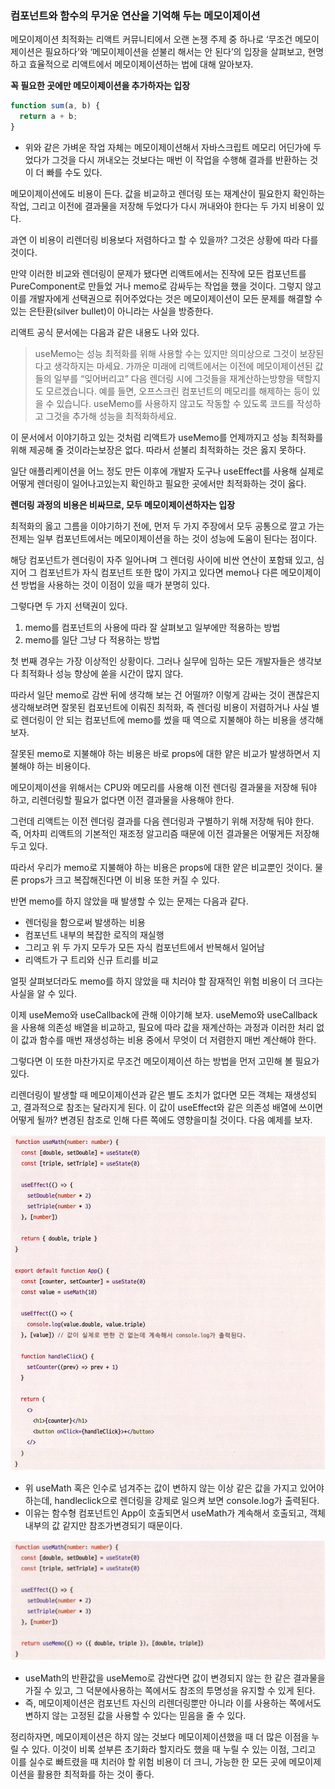 ### 컴포넌트와 함수의 무거운 연산을 기억해 두는 메모이제이션

메모이제이션 최적화는 리액트 커뮤니티에서 오랜 논쟁 주제 중 하나로 ‘무조건 메모이제이션은 필요하다’와 ‘메모이제이션을 섣불리 해서는 안 된다’의 입장을 살펴보고, 현명하고 효율적으로 리액트에서 메모이제이션하는 법에 대해 알아보자.

**꼭 필요한 곳에만 메모이제이션을 추가하자는 입장**

```jsx
function sum(a, b) {
  return a + b;
}
```

- 위와 같은 가벼운 작업 자체는 메모이제이션해서 자바스크립트 메모리 어딘가에 두었다가 그것을 다시 꺼내오는 것보다는 매번 이 작업을 수행해 결과를 반환하는 것이 더 빠를 수도 있다.

메모이제이션에도 비용이 든다. 값을 비교하고 렌더링 또는 재계산이 필요한지 확인하는 작업, 그리고 이전에 결과물을 저장해 두었다가 다시 꺼내와야 한다는 두 가지 비용이 있다.

과연 이 비용이 리렌더링 비용보다 저렴하다고 할 수 있을까? 그것은 상황에 따라 다를 것이다.

만약 이러한 비교와 렌더링이 문제가 됐다면 리액트에서는 진작에 모든 컴포넌트를 PureComponent로 만들었
거나 memo로 감싸두는 작업을 했을 것이다. 그렇지 않고 이를 개발자에게 선택권으로 쥐어주었다는 것은 메모이제이션이 모든 문제를 해결할 수 있는 은탄환(silver bullet)이 아니라는 사실을 방증한다.

리액트 공식 문서에는 다음과 같은 내용도 나와 있다.

> useMemo는 성능 최적화를 위해 사용할 수는 있지만 의미상으로 그것이 보장된다고 생각하지는 마세요. 가까운 미래에 리액트에서는 이전에 메모이제이션된 값들의 일부를 “잊어버리고” 다음 렌더링 시에 그것들을 재계산하는방향을 택할지도 모르겠습니다.
> 예를 들면, 오프스크린 컴포넌트의 메모리를 해제하는 등이 있을 수 있습니다. useMemo를 사용하지 않고도 작동할 수 있도록 코드를 작성하고 그것을 추가해 성능을 최적화하세요.

이 문서에서 이야기하고 있는 것처럼 리액트가 useMemo를 언제까지고 성능 최적화를 위해 제공해 줄 것이라는보장은 없다. 따라서 섣불리 최적화하는 것은 옳지 못하다.

일단 애플리케이션을 어느 정도 만든 이후에 개발자 도구나 useEffect를 사용해 실제로 어떻게 렌더링이 일어나고있는지 확인하고 필요한 곳에서만 최적화하는 것이 옳다.

**렌더링 과정의 비용은 비싸므로, 모두 메모이제이션하자는 입장**

최적화의 옳고 그름을 이야기하기 전에, 먼저 두 가지 주장에서 모두 공통으로 깔고 가는 전제는 일부 컴포넌트에서는 메모이제이션을 하는 것이 성능에 도움이 된다는 점이다.

해당 컴포넌트가 렌더링이 자주 일어나며 그 렌더링 사이에 비싼 연산이 포함돼 있고, 심지어 그 컴포넌트가 자식 컴포넌트 또한 많이 가지고 있다면 memo나 다른 메모이제이션 방법을 사용하는 것이 이점이 있을 때가 분명히 있다.

그렇다면 두 가지 선택권이 있다.

1. memo를 컴포넌트의 사용에 따라 잘 살펴보고 일부에만 적용하는 방법
2. memo를 일단 그냥 다 적용하는 방법

첫 번째 경우는 가장 이상적인 상황이다. 그러나 실무에 임하는 모든 개발자들은 생각보다 최적화나 성능 향상에 쏟을 시간이 많지 않다.

따라서 일단 memo로 감싼 뒤에 생각해 보는 건 어떨까? 이렇게 감싸는 것이 괜찮은지 생각해보려면 잘못된 컴포넌트에 이뤄진 최적화, 즉 렌더링 비용이 저렴하거나 사실 별로 렌더링이 안 되는 컴포넌트에 memo를 썼을 때 역으로 지불해야 하는 비용을 생각해 보자.

잘못된 memo로 지불해야 하는 비용은 바로 props에 대한 얕은 비교가 발생하면서 지불해야 하는 비용이다.

메모이제이션을 위해서는 CPU와 메모리를 사용해 이전 렌더링 결과물을 저장해 둬야 하고, 리렌더링할 필요가 없다면 이전 결과물을 사용해야 한다.

그런데 리액트는 이전 렌더링 결과를 다음 렌더링과 구별하기 위해 저장해 둬야 한다. 즉, 어차피 리액트의 기본적인 재조정 알고리즘 때문에 이전 결과물은 어떻게든 저장해두고 있다.

따라서 우리가 memo로 지불해야 하는 비용은 props에 대한 얕은 비교뿐인 것이다. 물론 props가 크고 복잡해진다면 이 비용 또한 커질 수 있다.

반면 memo를 하지 않았을 때 발생할 수 있는 문제는 다음과 같다.

- 렌더링을 함으로써 발생하는 비용
- 컴포넌트 내부의 복잡한 로직의 재실행
- 그리고 위 두 가지 모두가 모든 자식 컴포넌트에서 반복해서 일어남
- 리액트가 구 트리와 신규 트리를 비교

얼핏 살펴보더라도 memo를 하지 않았을 때 치러야 할 잠재적인 위험 비용이 더 크다는 사실을 알 수 있다.

이제 useMemo와 useCallback에 관해 이야기해 보자. useMemo와 useCallback을 사용해 의존성 배열을 비교하고, 필요에 따라 값을 재계산하는 과정과 이러한 처리 없이 값과 함수를 매번 재생성하는 비용 중에서 무엇이 더 저렴한지 매번 계산해야 한다.

그렇다면 이 또한 마찬가지로 무조건 메모이제이션 하는 방법을 먼저 고민해 볼 필요가 있다.

리렌더링이 발생할 때 메모이제이션과 같은 별도 조치가 없다면 모든 객체는 재생성되고, 결과적으로 참조는 달라지게 된다. 이 값이 useEffect와 같은 의존성 배열에 쓰이면 어떻게 될까? 변경된 참조로 인해 다른 쪽에도 영향을미칠 것이다. 다음 예제를 보자.

![alt text](image.png)

- 위 useMath 혹은 인수로 넘겨주는 값이 변하지 않는 이상 같은 값을 가지고 있어야 하는데, handleclick으로 렌더링을 강제로 일으켜 보면 console.log가 출력된다.
- 이유는 함수형 컴포넌트인 App이 호출되면서 useMath가 계속해서 호출되고, 객체 내부의 값 같지만 참조가변경되기 때문이다.

![alt text](<image 1.png>)

- useMath의 반환값을 useMemo로 감싼다면 값이 변경되지 않는 한 같은 결과물을 가질 수 있고, 그 덕분에사용하는 쪽에서도 참조의 투명성을 유지할 수 있게 된다.
- 즉, 메모이제이션은 컴포넌트 자신의 리렌더링뿐만 아니라 이를 사용하는 쪽에서도 변하지 않는 고정된 값을 사용할 수 있다는 믿음을 줄 수 있다.

정리하자면, 메모이제이션은 하지 않는 것보다 메모이제이션했을 때 더 많은 이점을 누릴 수 있다. 이것이 비록 섣부른 초기화라 할지라도 했을 때 누릴 수 있는 이점, 그리고 이를 실수로 빠트렸을 때 치러야 할 위험 비용이 더 크니, 가능한 한 모든 곳에 메모이제이션을 활용한 최적화를 하는 것이 좋다.
